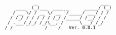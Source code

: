 <pre>           _                        ___ 
    ____  (_)___  ____ _      _____/ (_)
   / __ \/ / __ \/ __ `/_____/ ___/ / / 
  / /_/ / / / / / /_/ /_____/ /__/ / /                         A simple CLI tool for pinging websites.
 / .___/_/_/ /_/\__, /      \___/_/_/   
/_/            /____/   Ver. 0.0.1</pre>
